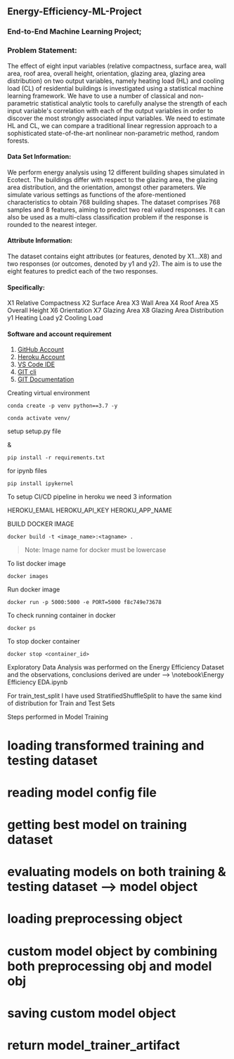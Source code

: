 ## Energy-Efficiency-ML-Project

### End-to-End Machine Learning Project;

### Problem Statement:
The effect of eight input variables (relative compactness, surface area, wall area, roof
area, overall height, orientation, glazing area, glazing area distribution) on two output
variables, namely heating load (HL) and cooling load (CL) of residential buildings is
investigated using a statistical machine learning framework. We have to use a number
of classical and non-parametric statistical analytic tools to carefully analyse the strength
of each input variable's correlation with each of the output variables in order to discover
the most strongly associated input variables. We need to estimate HL and CL, we can
compare a traditional linear regression approach to a sophisticated state-of-the-art
nonlinear non-parametric method, random forests.

#### Data Set Information:

We perform energy analysis using 12 different building shapes simulated in Ecotect. The buildings differ
with respect to the glazing area, the glazing area distribution, and the orientation, amongst other parameters.
We simulate various settings as functions of the afore-mentioned characteristics to obtain 768 building shapes.
The dataset comprises 768 samples and 8 features, aiming to predict two real valued responses. It can also be
used as a multi-class classification problem if the response is rounded to the nearest integer.

#### Attribute Information:

The dataset contains eight attributes (or features, denoted by X1...X8) and
two responses (or outcomes, denoted by y1 and y2). The aim is to use the eight features to predict
each of the two responses.

#### Specifically:
X1 Relative Compactness
X2 Surface Area
X3 Wall Area
X4 Roof Area
X5 Overall Height
X6 Orientation
X7 Glazing Area
X8 Glazing Area Distribution
y1 Heating Load
y2 Cooling Load

#### Software and account requirement

1. [GitHub Account](https://github.com)
2. [Heroku Account](https://dashboard.heroku.com/login)
3. [VS Code IDE](https://code.visualstudio.com/download)
4. [GIT cli](https://git-scm.com/downloads)
5. [GIT Documentation](https://git-scm.com/docs/gittutorial)

Creating virtual environment

```
conda create -p venv python==3.7 -y
```

```
conda activate venv/
```

setup setup.py file

&

```
pip install -r requirements.txt
```

for ipynb files
```
pip install ipykernel
```

To setup CI/CD pipeline in heroku we need 3 information

HEROKU_EMAIL
HEROKU_API_KEY
HEROKU_APP_NAME

BUILD DOCKER IMAGE
```
docker build -t <image_name>:<tagname> .
```
> Note: Image name for docker must be lowercase

To list docker image
```
docker images
```

Run docker image
```
docker run -p 5000:5000 -e PORT=5000 f8c749e73678
```

To check running container in docker
```
docker ps
```

To stop docker container
```
docker stop <container_id>
```

Exploratory Data Analysis was performed on the Energy Efficiency Dataset and the observations, conclusions derived are under --> \notebook\Energy Efficiency EDA.ipynb

For train_test_split I have used StratifiedShuffleSplit to have the same kind of distribution for Train and Test Sets

Steps performed in Model Training
# loading transformed training and testing dataset
# reading model config file
# getting best model on training dataset
# evaluating models on both training & testing dataset --> model object
# loading preprocessing object
# custom model object by combining both preprocessing obj and model obj
# saving custom model object
# return model_trainer_artifact

